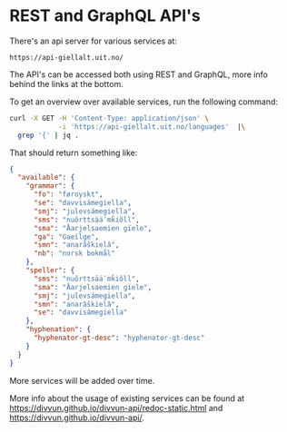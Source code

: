 # REST and GraphQL API's

There's an api server for various services at:

```
https://api-giellalt.uit.no/
```

The API's can be accessed both using REST and GraphQL, more info behind the links at the bottom.

To get an overview over available services, run the following command:

```sh
curl -X GET -H 'Content-Type: application/json' \
            -i 'https://api-giellalt.uit.no/languages'  |\
  grep '{' | jq .
```

That should return something like:

```json
{
  "available": {
    "grammar": {
      "fo": "føroyskt",
      "se": "davvisámegiella",
      "smj": "julevsámegiella",
      "sms": "nuõrttsääʹmǩiõll",
      "sma": "Åarjelsaemien gïele",
      "ga": "Gaeilge",
      "smn": "anarâškielâ",
      "nb": "norsk bokmål"
    },
    "speller": {
      "sms": "nuõrttsääʹmǩiõll",
      "sma": "Åarjelsaemien gïele",
      "smj": "julevsámegiella",
      "smn": "anarâškielâ",
      "se": "davvisámegiella"
    },
    "hyphenation": {
      "hyphenator-gt-desc": "hyphenator-gt-desc"
    }
  }
}
```

More services will be added over time.

More info about the usage of existing services can be found at
<https://divvun.github.io/divvun-api/redoc-static.html> and
<https://divvun.github.io/divvun-api/>.
